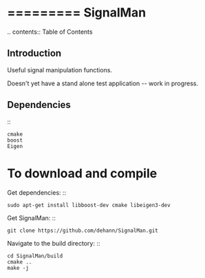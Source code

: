 =========
SignalMan
=========

.. contents:: Table of Contents

Introduction
------------

Useful signal manipulation functions.

Doesn't yet have a stand alone test application -- work in progress.

Dependencies
------------
::

    cmake
    boost
    Eigen

To download and compile
=======================

Get dependencies:
::

    sudo apt-get install libboost-dev cmake libeigen3-dev

Get SignalMan:
::

    git clone https://github.com/dehann/SignalMan.git

Navigate to the build directory:
::

    cd SignalMan/build
    cmake ..
    make -j








